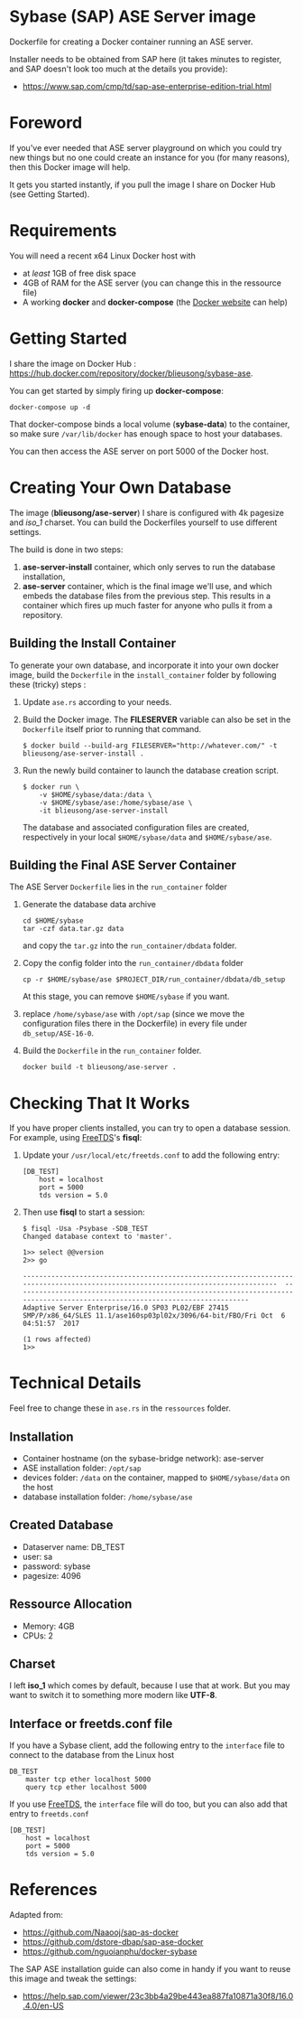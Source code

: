 Sybase (SAP) ASE Server image
=================================

Dockerfile for creating a Docker container running an ASE server.

Installer needs to be obtained from SAP here (it takes minutes to register, and SAP doesn't look too much at the details you provide):

- https://www.sap.com/cmp/td/sap-ase-enterprise-edition-trial.html 

# Foreword 
If you've ever needed that ASE server playground on which you could try new things but no one could create an instance for you (for many reasons), then this Docker image will help.

It gets you started instantly, if you pull the image I share on Docker Hub (see Getting Started).

# Requirements
You will need a recent x64 Linux Docker host with
- at *least* 1GB of free disk space
- 4GB of RAM for the ASE server (you can change this in the ressource file)
- A working **docker** and **docker-compose** (the [Docker website](https://docs.docker.com/engine/install/) can help)

# Getting Started
I share the image on Docker Hub : https://hub.docker.com/repository/docker/blieusong/sybase-ase.

You can get started by simply firing up **docker-compose**:

```
docker-compose up -d
```

That docker-compose binds a local volume (**sybase-data**) to the container, so make sure `/var/lib/docker` has enough space to host your databases.

You can then access the ASE server on port 5000 of the Docker host.

# Creating Your Own Database
The image (**blieusong/ase-server**) I share is configured with 4k pagesize and *iso_1* charset. You can build the Dockerfiles yourself to use different settings.

The build is done in two steps:
1. **ase-server-install** container, which only serves to run the database installation,
2. **ase-server** container, which is the final image we'll use, and which embeds the database files from the previous step. This results in a container which fires up much faster for anyone who pulls it from a repository.

## Building the Install Container
To generate your own database, and incorporate it into your own docker image, build the `Dockerfile` in the `install_container` folder by following these (tricky) steps :

1. Update `ase.rs` according to your needs.

2. Build the Docker image. The **FILESERVER** variable can also be set in the `Dockerfile` itself prior to running that command.

    ```
    $ docker build --build-arg FILESERVER="http://whatever.com/" -t blieusong/ase-server-install .
    ```

3. Run the newly build container to launch the database creation script.

    ```
    $ docker run \
        -v $HOME/sybase/data:/data \
        -v $HOME/sybase/ase:/home/sybase/ase \
        -it blieusong/ase-server-install
    ```

   The database and associated configuration files are created, respectively in your local `$HOME/sybase/data` and `$HOME/sybase/ase`.

## Building the Final ASE Server Container
The ASE Server `Dockerfile` lies in the `run_container` folder

1. Generate the database data archive

    ```
    cd $HOME/sybase
    tar -czf data.tar.gz data
    ```

   and copy the `tar.gz` into the `run_container/dbdata` folder.

2. Copy the config folder into the `run_container/dbdata` folder

    ```
    cp -r $HOME/sybase/ase $PROJECT_DIR/run_container/dbdata/db_setup
    ```

   At this stage, you can remove `$HOME/sybase` if you want.

3. replace `/home/sybase/ase` with `/opt/sap` (since we move the configuration files there in the Dockerfile) in every file under `db_setup/ASE-16-0`.

4. Build the `Dockerfile` in the `run_container` folder.

    ```
    docker build -t blieusong/ase-server .
    ```

# Checking That It Works

If you have proper clients installed, you can try to open a database session. For example, using [FreeTDS](https://www.freetds.org)'s **fisql**:

1. Update your `/usr/local/etc/freetds.conf` to add the following entry:

    ```
    [DB_TEST]
        host = localhost
        port = 5000
        tds version = 5.0
    ```

2. Then use **fisql** to start a session:

    ```console
    $ fisql -Usa -Psybase -SDB_TEST
    Changed database context to 'master'.

    1>> select @@version
    2>> go

    ----------------------------------------------------------------------------------------------------------------------------------  -----------------------------------------------------------------------------------------------------------------------------
    Adaptive Server Enterprise/16.0 SP03 PL02/EBF 27415 SMP/P/x86_64/SLES 11.1/ase160sp03pl02x/3096/64-bit/FBO/Fri Oct  6 04:51:57  2017

    (1 rows affected)
    1>>
    ```

# Technical Details

Feel free to change these in `ase.rs` in the `ressources` folder.

## Installation

- Container hostname (on the sybase-bridge network): ase-server
- ASE installation folder: `/opt/sap`
- devices folder: `/data` on the container, mapped to `$HOME/sybase/data` on the host
- database installation folder: `/home/sybase/ase`

## Created Database

- Dataserver name: DB_TEST
- user: sa
- password: sybase
- pagesize: 4096

## Ressource Allocation

- Memory: 4GB
- CPUs: 2

## Charset

I left **iso_1** which comes by default, because I use that at work. But you may want to switch it to something more modern like **UTF-8**.

## Interface or freetds.conf file

If you have a Sybase client, add the following entry to the `interface` file to connect to the database from the Linux host

```
DB_TEST
    master tcp ether localhost 5000
    query tcp ether localhost 5000
```

If you use [FreeTDS](https://www.freetds.org), the `interface` file will do too, but you can also add that entry to `freetds.conf`

```
[DB_TEST]
    host = localhost
    port = 5000
    tds version = 5.0
```

# References

Adapted from:

- https://github.com/Naaooj/sap-as-docker
- https://github.com/dstore-dbap/sap-ase-docker
- https://github.com/nguoianphu/docker-sybase

The SAP ASE installation guide can also come in handy if you want to reuse this image and tweak the settings:

- https://help.sap.com/viewer/23c3bb4a29be443ea887fa10871a30f8/16.0.4.0/en-US
